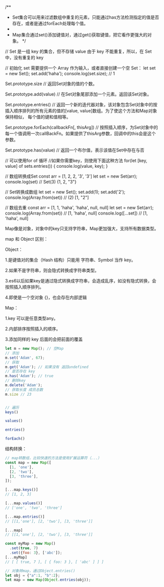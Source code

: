 /**
 * Set集合可以用来过滤数组中重复的元素，只能通过has方法检测指定的值是否存在，或者是通过forEach处理每个值。
 * 
 * Map集合通过set()添加键值对，通过get()获取键值，把它看作更强大的对象。
 */



// Set 是一组 key 的集合，但不存储 value 由于 key 不能重复，所以，在 Set 中，没有重复的 key 

// 初始化 set 需要提供一个 Array 作为输入，或者直接创建一个空 Set：
let set = new Set();
set.add('haha');
console.log(set.size); // 1

Set.prototype.size
// 返回Set对象的值的个数。

Set.prototype.add(value)
// 在Set对象尾部添加一个元素。返回该Set对象。

Set.prototype.entries()
// 返回一个新的迭代器对象，该对象包含Set对象中的按插入顺序排列的所有元素的值的[value, value]数组。为了使这个方法和Map对象保持相似， 每个值的键和值相等。

Set.prototype.forEach(callbackFn[, thisArg])
// 按照插入顺序，为Set对象中的每一个值调用一次callBackFn。如果提供了thisArg参数，回调中的this会是这个参数。

Set.prototype.has(value)
// 返回一个布尔值，表示该值在Set中存在与否



// 可以使用for of 循环
//如果你需要key，则使用下面这种方法
for(let [key, value] of sets.entries()) {
  console.log(value, key);
} 



// 数组转换成Set
const arr = [1, 2, 2, '3', '3']
let set = new Set(arr);
console.log(set) // Set(3) {1, 2, "3"}

// Set转换成数组
let set = new Set();
set.add(1);
set.add('2');
console.log(Array.from(set)) // (2) [1, "2"]

// 数组去重
const arr = [1, 1, 'haha', 'haha', null, null]
let set = new Set(arr);
console.log(Array.from(set)) // [1, 'haha', null]
console.log([...set]) // [1, 'haha', null]







Map像是对象，对象中的key只支持字符串，Map更加强大，支持所有数据类型。


map 和 Object 区别：

Object：

1.是键值对的集合（Hash 结构）只能用 字符串、Symbol 当作 key。

2.如果不是字符串，则会隐式转换成字符串类型。

3.es6以后如果key是通过隐式转换成字符串，会造成乱序，如没有隐式转换，会按照插入顺序排列。

4.即使是一个空对象 {}，也会存在内部逻辑


Map：

1.key 可以是任意类型any。

2.内部排序按照插入的顺序。

3.添加同样的 key 后面的会把前面的覆盖

```javascript
let m = new Map(); // 空Map
// 添加
m.set('Adam', 67);
// 获取
m.get('Adam'); // 如果没有 返回undefined
// 是否存在 key
m.has('Adam'); // true
// 删除key
m.delete('Adam');
// 获取长度 成员总数
m.size // 23


// 遍历
keys()

values()

entries()

forEach()
```

结构转换：

```javascript
// map转数组，比较快速的方法是使用扩展运算符（...）
const map = new Map([
  [1, 'one'],
  [2, 'two'],
  [3, 'three'],
]);

[...map.keys()]
// [1, 2, 3]

[...map.values()]
// ['one', 'two', 'three']

[...map.entries()]
// [[1,'one'], [2, 'two'], [3, 'three']]

[...map]
// [[1,'one'], [2, 'two'], [3, 'three']]

const myMap = new Map()
  .set(true, 7)
  .set({foo: 3}, ['abc']);
[...myMap]
// [ [ true, 7 ], [ { foo: 3 }, [ 'abc' ] ] ]
```

```javascript
// 对象转map，通过Object.entries()
let obj = {"a":1, "b":2};
let map = new Map(Object.entries(obj));
```